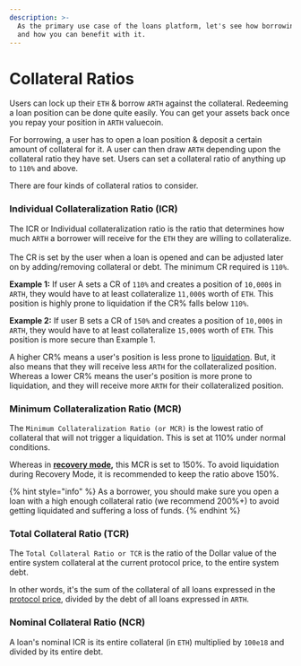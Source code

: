 ```yaml
---
description: >-
  As the primary use case of the loans platform, let's see how borrowing works
  and how you can benefit with it.
---
```


# Collateral Ratios

Users can lock up their `ETH` & borrow `ARTH` against the collateral. Redeeming a loan position can be done quite easily. You can get your assets back once you repay your position in `ARTH` valuecoin.

For borrowing, a user has to open a loan position & deposit a certain amount of collateral for it. A user can then draw `ARTH` depending upon the collateral ratio they have set. Users can set a collateral ratio of anything up to `110%` and above.

There are four kinds of collateral ratios to consider.

### Individual Collateralization Ratio (ICR)

The ICR or Individual collateralization ratio is the ratio that determines how much `ARTH` a borrower will receive for the `ETH` they are willing to collateralize.\
\
The CR is set by the user when a loan is opened and can be adjusted later on by adding/removing collateral or debt. The minimum CR required is `110%`.

**Example 1:** If user A sets a CR of `110%` and creates a position of `10,000$` in `ARTH`, they would have to at least collateralize `11,000$` worth of `ETH`. This position is highly prone to liquidation if the CR% falls below `110%`.

**Example 2:** If user B sets a CR of `150%` and creates a position of `10,000$` in `ARTH`, they would have to at least collateralize `15,000$` worth of `ETH`. This position is more secure than Example 1.

A higher CR% means a user's position is less prone to [liquidation](liquidations.md). But, it also means that they will receive less `ARTH` for the collateralized position. Whereas a lower CR% means the user's position is more prone to liquidation, and they will receive more `ARTH` for their collateralized position.

### Minimum Collateralization Ratio (MCR)

The `Minimum Collateralization Ratio (or MCR)` is the lowest ratio of collateral that will not trigger a liquidation. This is set at 110% under normal conditions.

Whereas in [**recovery mode**](recovery-mode.md)**,** this MCR is set to 150%. To avoid liquidation during Recovery Mode, it is recommended to keep the ratio above 150%.

{% hint style="info" %}
As a borrower, you should make sure you open a loan with a high enough collateral ratio (we recommend 200%+) to avoid getting liquidated and suffering a loss of funds.
{% endhint %}

### Total Collateral Ratio (TCR)

The `Total Collateral Ratio or TCR` is the ratio of the Dollar value of the entire system collateral at the current protocol price, to the entire system debt.&#x20;

In other words, it's the sum of the collateral of all loans expressed in the [protocol price](../what-is-arth-pegged-to/), divided by the debt of all loans expressed in `ARTH`.

### Nominal Collateral Ratio (NCR)

A loan's nominal ICR is its entire collateral (in `ETH`) multiplied by `100e18` and divided by its entire debt.
